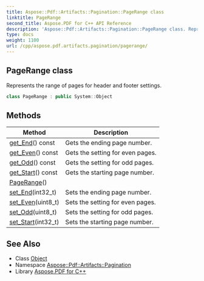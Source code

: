 ```yaml
---
title: Aspose::Pdf::Artifacts::Pagination::PageRange class
linktitle: PageRange
second_title: Aspose.PDF for C++ API Reference
description: 'Aspose::Pdf::Artifacts::Pagination::PageRange class. Represents the range of pages for header and footer settings in C++.'
type: docs
weight: 1100
url: /cpp/aspose.pdf.artifacts.pagination/pagerange/
---
```

## PageRange class


Represents the range of pages for header and footer settings.

```cpp
class PageRange : public System::Object
```

## Methods

| Method | Description |
| --- | --- |
| [get_End](./get_end/)() const | Gets the ending page number. |
| [get_Even](./get_even/)() const | Gets the setting for even pages. |
| [get_Odd](./get_odd/)() const | Gets the setting for odd pages. |
| [get_Start](./get_start/)() const | Gets the starting page number. |
| [PageRange](./pagerange/)() |  |
| [set_End](./set_end/)(int32_t) | Sets the ending page number. |
| [set_Even](./set_even/)(uint8_t) | Sets the setting for even pages. |
| [set_Odd](./set_odd/)(uint8_t) | Sets the setting for odd pages. |
| [set_Start](./set_start/)(int32_t) | Sets the starting page number. |
## See Also

* Class [Object](../../system/object/)
* Namespace [Aspose::Pdf::Artifacts::Pagination](../)
* Library [Aspose.PDF for C++](../../)
